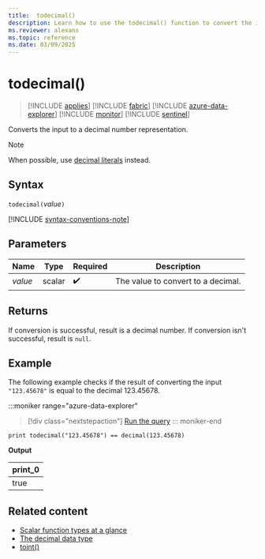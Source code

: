 ```yaml
---
title:  todecimal()
description: Learn how to use the todecimal() function to convert the input expression to a decimal number representation. 
ms.reviewer: alexans
ms.topic: reference
ms.date: 03/09/2025
---
```

# todecimal()

> [!INCLUDE [applies](../includes/applies-to-version/applies.md)] [!INCLUDE [fabric](../includes/applies-to-version/fabric.md)] [!INCLUDE [azure-data-explorer](../includes/applies-to-version/azure-data-explorer.md)] [!INCLUDE [monitor](../includes/applies-to-version/monitor.md)] [!INCLUDE [sentinel](../includes/applies-to-version/sentinel.md)]

Converts the input to a decimal number representation.

> [!NOTE]
> When possible, use [decimal literals](scalar-data-types/decimal.md#decimal-literals) instead.

## Syntax

`todecimal(`*value*`)`

[!INCLUDE [syntax-conventions-note](../includes/syntax-conventions-note.md)]

## Parameters

| Name | Type | Required | Description |
|--|--|--|--|
| *value* | scalar |  :heavy_check_mark: | The value to convert to a decimal.|

## Returns

If conversion is successful, result is a decimal number.
If conversion isn't successful, result is `null`.

## Example

The following example checks if the result of converting the input `"123.45678"` is equal to the decimal 123.45678.

:::moniker range="azure-data-explorer"
> [!div class="nextstepaction"]
> <a href="https://dataexplorer.azure.com/clusters/help/databases/Samples?query=H4sIAAAAAAAAAysoyswrUSjJT0lNzsxNzNFQMjQy1jMxNTO3UNJUsLVVgInDhTUBDVgx+TIAAAA=" target="_blank">Run the query</a>
::: moniker-end

```kusto
print todecimal("123.45678") == decimal(123.45678)
```

**Output**

|print_0|
|--|
|true|

## Related content

* [Scalar function types at a glance](scalar-functions.md)
* [The decimal data type](scalar-data-types/decimal.md)
* [toint()](toint-function.md)
